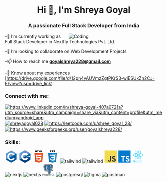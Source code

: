 <h1 align="center">Hi 👋, I'm Shreya Goyal</h1>
<h3 align="center">A passionate Full Stack Developer from India</h3>
<img align="right" alt="Coding" width="300" src="https://www.mangoitsolutions.com/wp-content/uploads/2021/02/full-stack-dev-expert-img.png">

 -🔭 I’m currently working as Full Stack Developer in Nextfly Technologies Pvt. Ltd.

 -👯 I’m looking to collaborate on Web Development Projects

-📫 How to reach me **goyalshreya228@gmail.com**

-📄 Know about my experiences [https://drive.google.com/file/d/12pn4yAUVmzZgtPKrS3-wlESUxZn2CJ-E/view?usp=drive_link)

<h3 align="left">Connect with me:</h3>
<p align="left">
<a href="https://linkedin.com/in/https://www.linkedin.com/in/shreya-goyal-407a0721a?utm_source=share&utm_campaign=share_via&utm_content=profile&utm_medium=android_app" target="blank"><img align="center" src="https://raw.githubusercontent.com/rahuldkjain/github-profile-readme-generator/master/src/images/icons/Social/linked-in-alt.svg" alt="https://www.linkedin.com/in/shreya-goyal-407a0721a?utm_source=share&utm_campaign=share_via&utm_content=profile&utm_medium=android_app" height="30" width="40" /></a>
<a href="https://instagram.com/shreyagoyal028" target="blank"><img align="center" src="https://raw.githubusercontent.com/rahuldkjain/github-profile-readme-generator/master/src/images/icons/Social/instagram.svg" alt="shreyagoyal028" height="30" width="40" /></a>
<a href="https://www.leetcode.com/https://leetcode.com/u/shree_goyal_28/" target="blank"><img align="center" src="https://raw.githubusercontent.com/rahuldkjain/github-profile-readme-generator/master/src/images/icons/Social/leet-code.svg" alt="https://leetcode.com/u/shree_goyal_28/" height="30" width="40" /></a>
<a href="https://auth.geeksforgeeks.org/user/https://www.geeksforgeeks.org/user/goyalshreya228/" target="blank"><img align="center" src="https://raw.githubusercontent.com/rahuldkjain/github-profile-readme-generator/master/src/images/icons/Social/geeks-for-geeks.svg" alt="https://www.geeksforgeeks.org/user/goyalshreya228/" height="30" width="40" /></a>
</p>

<h3 align="left">Skills:</h3>
<p align="left">
    <img src="https://raw.githubusercontent.com/devicons/devicon/master/icons/c/c-original.svg" alt="c" width="40" height="40"/> 
 <img src="https://raw.githubusercontent.com/devicons/devicon/master/icons/cplusplus/cplusplus-original.svg" alt="cplusplus" width="40" height="40"/>
   <img src="https://raw.githubusercontent.com/devicons/devicon/master/icons/html5/html5-original-wordmark.svg" alt="html5" width="40" height="40"/>
<img src="https://raw.githubusercontent.com/devicons/devicon/master/icons/css3/css3-original-wordmark.svg" alt="css3" width="40" height="40"/> 
   <img src="https://www.vectorlogo.zone/logos/tailwindcss/tailwindcss-icon.svg" alt="tailwind" width="40" height="40"/>
     <img src="https://d3mxt5v3yxgcsr.cloudfront.net/courses/17101/course_17101_image.jpg" alt="tailwind" width="40" height="40"/>
  <img src="https://raw.githubusercontent.com/devicons/devicon/master/icons/javascript/javascript-original.svg" alt="javascript" width="40" height="40"/>
   <img src="https://raw.githubusercontent.com/devicons/devicon/master/icons/typescript/typescript-original.svg" alt="typescript" width="40" height="40"/> 
 <img src="https://raw.githubusercontent.com/devicons/devicon/master/icons/react/react-original-wordmark.svg" alt="react" width="40" height="40"/> 
 <img src="https://www.drupal.org/files/project-images/nextjs-icon-dark-background.png" alt="nextjs" width="40" height="40"/> 
   <img src="https://i.pinimg.com/originals/39/b2/e4/39b2e4ad77c23a2c11e5950a7dfa2aec.png" alt="nextjs" width="40" height="40"/> 
<img src="https://raw.githubusercontent.com/devicons/devicon/master/icons/postgresql/postgresql-original-wordmark.svg" alt="postgresql" width="40" height="40"/>  
<img src="https://cf.appdrag.com/dashboard-openvm-clo-b2d42c/uploads/supabase-TAiY.png" alt="postgresql" width="40" height="40"/>  
<img src="https://www.vectorlogo.zone/logos/figma/figma-icon.svg" alt="figma" width="40" height="40"/> 
<img src="https://www.vectorlogo.zone/logos/getpostman/getpostman-icon.svg" alt="postman" width="40" height="40"/>
 </p>
